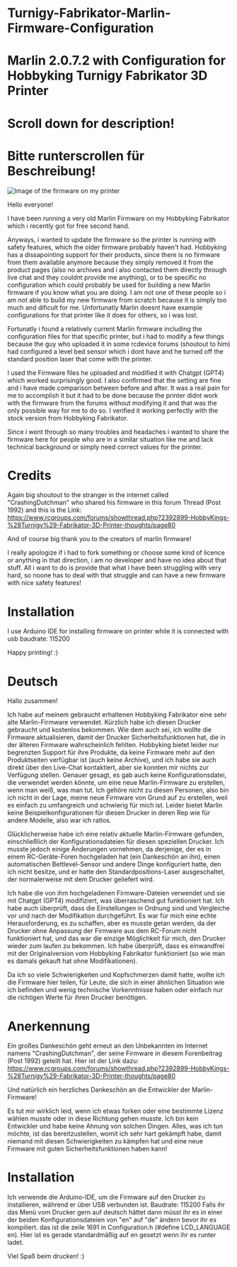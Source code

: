 # Turnigy-Fabrikator-Marlin-Firmware-Configuration
# Marlin 2.0.7.2 with Configuration for Hobbyking Turnigy Fabrikator 3D Printer

# Scroll down for description! 
# Bitte runterscrollen für Beschreibung!

![Image of the firmware on my printer](https://github.com/PsychoOW/Turnigy-Fabrikator-Marlin-Firmware-Configuration/blob/dceccebcfb65cfd73bf5b9d5f1598f8bca9b0bf3/20240126_224422.jpg)

Hello everyone!

I have been running a very old Marlin Firmware on my Hobbyking Fabrikator which i recently got for free second hand.

Anyways, i wanted to update the firmware so the printer is running with safety features, which the older firmware probably haven't had.
Hobbyking has a dissapointing support for their products, since there is no firmware from them available anymore because they simply removed it from the product pages (also no archives and i also contacted them directly through live chat and they couldnt provide me anything), or to be specific no configuration which could probably be used for building a new Marlin firmware if you know what you are doing. I am not one of these people so i am not able to build my new firmware from scratch because it is simply too much and dificult for me. Unfortunatly Marlin doesnt have example configurations for that printer like it does for others, so i was lost.

Fortunatly i found a relatively current Marlin firmware including the configuration files for that specific printer, but i had to modify a few things because the guy who uploaded it in some rcdevice forums (shoutout to him) had configured a level bed sensor which i dont have and he turned off the standard position laser that come with the printer.

I used the Firmware files he uploaded and modified it with Chatgpt (GPT4) which worked surprisingly good. I also confirmed that the setting are fine and i have made comparison between before and after. It was a real pain for me to accomplish it but it had to be done because the printer didnt work with the firmware from the forums without modifying it and that was the only possible way for me to do so. I verified it working perfectly with the stock version from Hobbyking Fabrikator.

Since i went through so many troubles and headaches i wanted to share the firmware here for people who are in a similar situation like me and lack technical background or simply need correct values for the printer. 

# Credits
Again big shoutout to the stranger in the internet called "CrashingDutchman" who shared his firmware in this forum Thread (Post 1992) and this is the Link:
https://www.rcgroups.com/forums/showthread.php?2392899-HobbyKings-%28Turnigy%29-Fabrikator-3D-Printer-thoughts/page80

And of course big thank you to the creators of marlin firmware!

I really apologize if i had to fork something or choose some kind of licence or anything in that direction, i am no developer and have no idea about that stuff. All i want to do is provide that what i have been struggling with very hard, so noone has to deal with that struggle and can have a new firmware with nice safety features!

# Installation
I use Arduino IDE for installing firmware on printer while it is connected with usb
baudrate: 115200

Happy printing! :)

# Deutsch

Hallo zusammen!

Ich habe auf meinem gebraucht erhaltenen Hobbyking Fabrikator eine sehr alte Marlin-Firmware verwendet. Kürzlich habe ich diesen Drucker gebraucht und kostenlos bekommen. Wie dem auch sei, ich wollte die Firmware aktualisieren, damit der Drucker Sicherheitsfunktionen hat, die in der älteren Firmware wahrscheinlich fehlten. Hobbyking bietet leider nur begrenzten Support für ihre Produkte, da keine Firmware mehr auf den Produktseiten verfügbar ist (auch keine Archive), und ich habe sie auch direkt über den Live-Chat kontaktiert, aber sie konnten mir nichts zur Verfügung stellen. Genauer gesagt, es gab auch keine Konfigurationsdatei, die verwendet werden könnte, um eine neue Marlin-Firmware zu erstellen, wenn man weiß, was man tut. Ich gehöre nicht zu diesen Personen, also bin ich nicht in der Lage, meine neue Firmware von Grund auf zu erstellen, weil es einfach zu umfangreich und schwierig für mich ist. Leider bietet Marlin keine Beispielkonfigurationen für diesen Drucker in deren Rep wie für andere Modelle, also war ich ratlos.

Glücklicherweise habe ich eine relativ aktuelle Marlin-Firmware gefunden, einschließlich der Konfigurationsdateien für diesen speziellen Drucker. Ich musste jedoch einige Änderungen vornehmen, da derjenige, der es in einem RC-Geräte-Foren hochgeladen hat (ein Dankeschön an ihn), einen automatischen Bettlevel-Sensor und andere Dinge konfiguriert hatte, den ich nicht besitze, und er hatte den Standardpositions-Laser ausgeschaltet, der normalerweise mit dem Drucker geliefert wird.

Ich habe die von ihm hochgeladenen Firmware-Dateien verwendet und sie mit Chatgpt (GPT4) modifiziert, was überraschend gut funktioniert hat. Ich habe auch überprüft, dass die Einstellungen in Ordnung sind und Vergleiche vor und nach der Modifikation durchgeführt. Es war für mich eine echte Herausforderung, es zu schaffen, aber es musste getan werden, da der Drucker ohne Anpassung der Firmware aus dem RC-Forum nicht funktioniert hat, und das war die einzige Möglichkeit für mich, den Drucker wieder zum laufen zu bekommen. Ich habe überprüft, dass es einwandfrei mit der Originalversion vom Hobbyking Fabrikator funktioniert (so wie man es damals gekauft hat ohne Modifikationen).

Da ich so viele Schwierigkeiten und Kopfschmerzen damit hatte, wollte ich die Firmware hier teilen, für Leute, die sich in einer ähnlichen Situation wie ich befinden und wenig technische Vorkenntnisse haben oder einfach nur die richtigen Werte für ihren Drucker benötigen.

# Anerkennung

Ein großes Dankeschön geht erneut an den Unbekannten im Internet namens "CrashingDutchman", der seine Firmware in diesem Forenbeitrag (Post 1992) geteilt hat. Hier ist der Link dazu:
https://www.rcgroups.com/forums/showthread.php?2392899-HobbyKings-%28Turnigy%29-Fabrikator-3D-Printer-thoughts/page80

Und natürlich ein herzliches Dankeschön an die Entwickler der Marlin-Firmware!

Es tut mir wirklich leid, wenn ich etwas forken oder eine bestimmte Lizenz wählen musste oder in diese Richtung gehen musste. Ich bin kein Entwickler und habe keine Ahnung von solchen Dingen. Alles, was ich tun möchte, ist das bereitzustellen, womit ich sehr hart gekämpft habe, damit niemand mit diesen Schwierigkeiten zu kämpfen hat und eine neue Firmware mit guten Sicherheitsfunktionen haben kann!

# Installation

Ich verwende die Arduino-IDE, um die Firmware auf den Drucker zu installieren, während er über USB verbunden ist.
Baudrate: 115200
Falls ihr das Menü vom Drucker gern auf deutsch hättet dann müsst ihr es in einer der beiden Konfigurationsdateien von "en" auf "de" ändern bevor ihr es kompiliert. das ist die zeile 1691 in Configuration.h (#define LCD_LANGUAGE en). Hier ist es gerade standardmäßig auf en gesetzt wenn ihr es runter ladet.

Viel Spaß beim drucken! :)
